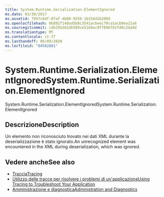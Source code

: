 ```yaml
---
title: System.Runtime.Serialization.ElementIgnored
ms.date: 03/30/2017
ms.assetid: 795fc64f-07af-4b88-9256-1b154d2b209d
ms.openlocfilehash: 0b892f148ad5b8c3541acbeec70ca1acb9ea21a6
ms.sourcegitcommit: cdb295dd1db589ce5169ac9ff096f01fd0c2da9d
ms.translationtype: MT
ms.contentlocale: it-IT
ms.lasthandoff: 06/09/2020
ms.locfileid: "84582881"
---
```

# <a name="systemruntimeserializationelementignored"></a><span data-ttu-id="d0c12-102">System.Runtime.Serialization.ElementIgnored</span><span class="sxs-lookup"><span data-stu-id="d0c12-102">System.Runtime.Serialization.ElementIgnored</span></span>
<span data-ttu-id="d0c12-103">System.Runtime.Serialization.ElementIgnored</span><span class="sxs-lookup"><span data-stu-id="d0c12-103">System.Runtime.Serialization.ElementIgnored</span></span>  
  
## <a name="description"></a><span data-ttu-id="d0c12-104">Descrizione</span><span class="sxs-lookup"><span data-stu-id="d0c12-104">Description</span></span>  
 <span data-ttu-id="d0c12-105">Un elemento non riconosciuto trovato nei dati XML durante la deserializzazione è stato ignorato.</span><span class="sxs-lookup"><span data-stu-id="d0c12-105">An unrecognized element was encountered in the XML during deserialization, which was ignored.</span></span>  
  
## <a name="see-also"></a><span data-ttu-id="d0c12-106">Vedere anche</span><span class="sxs-lookup"><span data-stu-id="d0c12-106">See also</span></span>

- [<span data-ttu-id="d0c12-107">Traccia</span><span class="sxs-lookup"><span data-stu-id="d0c12-107">Tracing</span></span>](index.md)
- [<span data-ttu-id="d0c12-108">Utilizzo delle tracce per risolvere i problemi di un'applicazione</span><span class="sxs-lookup"><span data-stu-id="d0c12-108">Using Tracing to Troubleshoot Your Application</span></span>](using-tracing-to-troubleshoot-your-application.md)
- [<span data-ttu-id="d0c12-109">Amministrazione e diagnostica</span><span class="sxs-lookup"><span data-stu-id="d0c12-109">Administration and Diagnostics</span></span>](../index.md)
